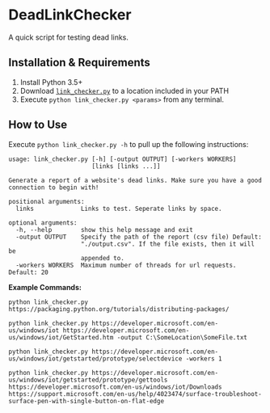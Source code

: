 # DeadLinkChecker
A quick script for testing dead links. 

## Installation & Requirements
1. Install Python 3.5+
2. Download [`link_checker.py`](https://raw.githubusercontent.com/qwergram/DeadLinkChecker/master/link_checker.py) to a location included in your PATH
3. Execute `python link_checker.py <params>` from any terminal.

## How to Use
Execute `python link_checker.py -h` to pull up the following instructions:
```
usage: link_checker.py [-h] [-output OUTPUT] [-workers WORKERS]
                       [links [links ...]]

Generate a report of a website's dead links. Make sure you have a good
connection to begin with!

positional arguments:
  links             Links to test. Seperate links by space.

optional arguments:
  -h, --help        show this help message and exit
  -output OUTPUT    Specify the path of the report (csv file) Default:
                    "./output.csv". If the file exists, then it will be
                    appended to.
  -workers WORKERS  Maximum number of threads for url requests. Default: 20
```

**Example Commands:**
```
python link_checker.py https://packaging.python.org/tutorials/distributing-packages/

python link_checker.py https://developer.microsoft.com/en-us/windows/iot https://developer.microsoft.com/en-us/windows/iot/GetStarted.htm -output C:\SomeLocation\SomeFile.txt

python link_checker.py https://developer.microsoft.com/en-us/windows/iot/getstarted/prototype/selectdevice -workers 1

python link_checker.py https://developer.microsoft.com/en-us/windows/iot/getstarted/prototype/gettools https://developer.microsoft.com/en-us/windows/iot/Downloads https://support.microsoft.com/en-us/help/4023474/surface-troubleshoot-surface-pen-with-single-button-on-flat-edge
```